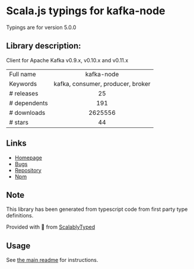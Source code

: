 
# Scala.js typings for kafka-node

Typings are for version 5.0.0

## Library description:
Client for Apache Kafka v0.9.x, v0.10.x and v0.11.x

|                    |                 |
| ------------------ | :-------------: |
| Full name          | kafka-node |
| Keywords           | kafka, consumer, producer, broker |
| # releases         | 25 |
| # dependents       | 191 |
| # downloads        | 2625556 |
| # stars            | 44 |

## Links
- [Homepage](https://github.com/SOHU-Co/kafka-node#readme)
- [Bugs](https://github.com/SOHU-co/kafka-node/issues)
- [Repository](https://github.com/SOHU-Co/kafka-node)
- [Npm](https://www.npmjs.com/package/kafka-node)
    


## Note
This library has been generated from typescript code from first party type definitions.

Provided with :purple_heart: from [ScalablyTyped](https://github.com/oyvindberg/ScalablyTyped)

## Usage
See [the main readme](../../readme.md) for instructions.


